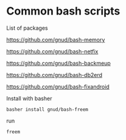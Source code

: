 # Common bash scripts

List of packages

https://github.com/gnud/bash-memory

https://github.com/gnud/bash-netfix

https://github.com/gnud/bash-backmeup

https://github.com/gnud/bash-db2erd

https://github.com/gnud/bash-fixandroid


Install with basher

```
basher install gnud/bash-freem
```

run

```
freem
```
